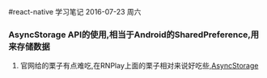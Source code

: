 #react-native 学习笔记 2016-07-23 周六
### AsyncStorage API的使用,相当于Android的SharedPreference,用来存储数据
1.  官网给的栗子有点难吃,在RNPlay上面的栗子相对来说好吃些,[AsyncStorage](https://rnplay.org/plays/51t0cQ)